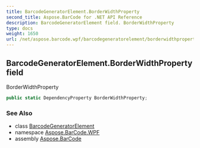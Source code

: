 ```yaml
---
title: BarcodeGeneratorElement.BorderWidthProperty
second_title: Aspose.BarCode for .NET API Reference
description: BarcodeGeneratorElement field. BorderWidthProperty
type: docs
weight: 1650
url: /net/aspose.barcode.wpf/barcodegeneratorelement/borderwidthproperty/
---
```

## BarcodeGeneratorElement.BorderWidthProperty field

BorderWidthProperty

```csharp
public static DependencyProperty BorderWidthProperty;
```

### See Also

* class [BarcodeGeneratorElement](../)
* namespace [Aspose.BarCode.WPF](../../../aspose.barcode.wpf/)
* assembly [Aspose.BarCode](../../../)


